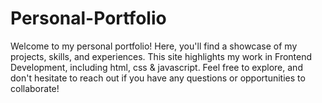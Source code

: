 # Personal-Portfolio
Welcome to my personal portfolio! Here, you'll find a showcase of my projects, skills, and experiences. This site highlights my work in Frontend Development, including html, css &amp; javascript. Feel free to explore, and don't hesitate to reach out if you have any questions or opportunities to collaborate!
